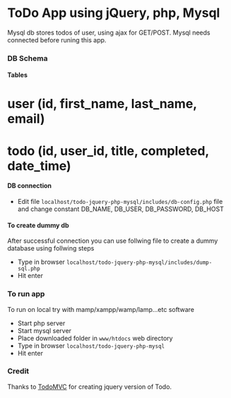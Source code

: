 # ToDo App using jQuery, php, Mysql

Mysql db stores todos of user, using ajax for GET/POST. Mysql needs connected before runing this app.

### DB Schema

#### Tables

# user (id, first_name, last_name, email)
# todo (id, user_id, title, completed, date_time)

#### DB connection

- Edit file <code>localhost/todo-jquery-php-mysql/includes/db-config.php</code> file and change constant DB_NAME, DB_USER, DB_PASSWORD, DB_HOST

####  To create dummy db

After successful connection you can use follwing file to create a dummy database using follwing steps

- Type in browser <code>localhost/todo-jquery-php-mysql/includes/dump-sql.php</code>
- Hit enter


### To run app

To run on local try with mamp/xampp/wamp/lamp...etc software

- Start php server
- Start mysql server
- Place downloaded folder in <code>www/htdocs</code> web directory
- Type in browser <code>localhost/todo-jquery-php-mysql</code>
- Hit enter


### Credit

Thanks to [TodoMVC](todomvc.com) for creating jquery version of Todo.


